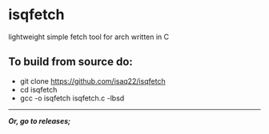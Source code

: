 # isqfetch
lightweight simple fetch tool for arch written in C

## To build from source do: 

* git clone https://github.com/isaq22/isqfetch
* cd isqfetch
* gcc -o isqfetch isqfetch.c -lbsd
***
**_**Or, go to releases;**_**
